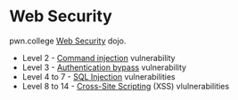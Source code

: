# Web Security

pwn.college [Web Security](https://pwn.college/intro-to-cybersecurity/web-security/) dojo.

- Level 2 - [Command injection](./command_injection.md) vulnerability
- Level 3 - [Authentication bypass](./auth_bypass.md) vulnerability
- Level 4 to 7 - [SQL Injection](./sql_injection.md) vulnerabilities
- Level 8 to 14 - [Cross-Site Scripting](./xss.md) (XSS) vlulnerabilities
